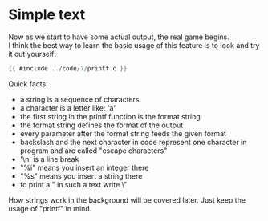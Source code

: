 # Simple text

Now as we start to have some actual output, the real game begins.  
I think the best way to learn the basic usage of this feature is to look and try
it out yourself:  

```c
{{ #include ../code/7/printf.c }}
```

Quick facts:  

- a string is a sequence of characters
- a character is a letter like: 'a'
- the first string in the printf function is the format string
- the format string defines the format of the output
- every parameter after the format string feeds the given format
- backslash and the next character in code represent one character in program
  and are called "escape characters"
- '\n' is a line break
- "%i" means you insert an integer there
- "%s" means you insert a string there
- to print a " in such a text write \\"

How strings work in the background will be covered later. Just keep the usage
of "printf" in mind.  
